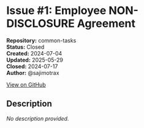 # Issue #1: Employee NON-DISCLOSURE Agreement

**Repository:** common-tasks  
**Status:** Closed  
**Created:** 2024-07-04  
**Updated:** 2025-05-29  
**Closed:** 2024-07-17  
**Author:** @sajimotrax  

[View on GitHub](https://github.com/Simtestlab/common-tasks/issues/1)

## Description

*No description provided.*
